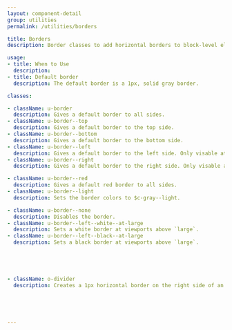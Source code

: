 ```yaml
---
layout: component-detail
group: utilities
permalink: /utilities/borders

title: Borders
description: Border classes to add horizontal borders to block-level elements.

usage:
- title: When to Use
  description: 
- title: Default border
  description: The default border is a 1px, solid gray border.

classes:

- className: u-border
  description: Gives a default border to all sides.
- className: u-border--top
  description: Gives a default border to the top side.
- className: u-border--bottom
  description: Gives a default border to the bottom side.
- className: u-border--left
  description: Gives a default border to the left side. Only visable at viewports larger then `medium`.
- className: u-border--right
  description: Gives a default border to the right side. Only visable at viewports larger then `medium`.

- className: u-border--red
  description: Gives a default red border to all sides.
- className: u-border--light
  description: Sets the border colors to $c-gray--light.

- className: u-border--none
  description: Disables the border.
- className: u-border--left--white--at-large
  description: Sets a white border at viewports above `large`.
- className: u-border--left--black--at-large
  description: Sets a black border at viewports above `large`.





- className: o-divider
  description: Creates a 1px horizontal border on the right side of an element for dividing side-by-side text blocks/spans.
  




---
```

